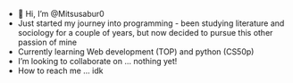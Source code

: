 - 👋 Hi, I’m @Mitsusabur0
- Just started my journey into programming - been studying literature and sociology for a couple of years, but now decided to pursue this other passion of mine
- Currently learning Web development (TOP) and python (CS50p)
- I’m looking to collaborate on ... nothing yet!
- How to reach me ... idk

<!---
Mitsusabur0/Mitsusabur0 is a ✨ special ✨ repository because its `README.md` (this file) appears on your GitHub profile.
You can click the Preview link to take a look at your changes.
--->
